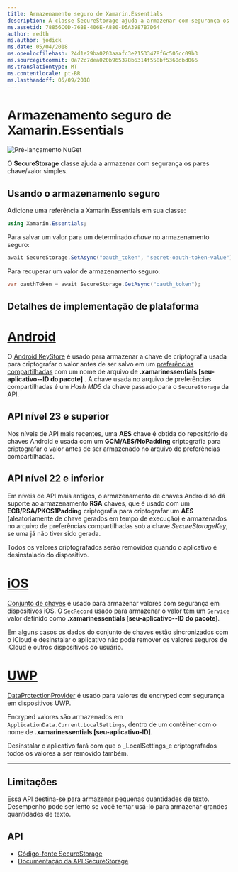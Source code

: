 ```yaml
---
title: Armazenamento seguro de Xamarin.Essentials
description: A classe SecureStorage ajuda a armazenar com segurança os pares chave/valor simples.
ms.assetid: 78856C0D-76BB-406E-A880-D5A3987B7D64
author: redth
ms.author: jodick
ms.date: 05/04/2018
ms.openlocfilehash: 24d1e29ba0203aaafc3e21533478f6c505cc09b3
ms.sourcegitcommit: 0a72c7dea020b965378b6314f558bf5360dbd066
ms.translationtype: MT
ms.contentlocale: pt-BR
ms.lasthandoff: 05/09/2018
---
```

# <a name="xamarinessentials-secure-storage"></a>Armazenamento seguro de Xamarin.Essentials

![Pré-lançamento NuGet](~/media/shared/pre-release.png)

O **SecureStorage** classe ajuda a armazenar com segurança os pares chave/valor simples.

## <a name="using-secure-storage"></a>Usando o armazenamento seguro

Adicione uma referência a Xamarin.Essentials em sua classe:

```csharp
using Xamarin.Essentials;
```

Para salvar um valor para um determinado _chave_ no armazenamento seguro:

```csharp
await SecureStorage.SetAsync("oauth_token", "secret-oauth-token-value");
```

Para recuperar um valor de armazenamento seguro:

```csharp
var oauthToken = await SecureStorage.GetAsync("oauth_token");
```

## <a name="platform-implementation-specifics"></a>Detalhes de implementação de plataforma

# <a name="androidtabandroid"></a>[Android](#tab/android)

O [Android KeyStore](https://developer.android.com/training/articles/keystore.html) é usado para armazenar a chave de criptografia usada para criptografar o valor antes de ser salvo em um [preferências compartilhadas](https://developer.android.com/training/data-storage/shared-preferences.html) com um nome de arquivo de **.xamarinessentials [seu-aplicativo--ID do pacote]** .  A chave usada no arquivo de preferências compartilhadas é um _Hash MD5_ da chave passado para o `SecureStorage` da API.

## <a name="api-level-23-and-higher"></a>API nível 23 e superior

Nos níveis de API mais recentes, uma **AES** chave é obtida do repositório de chaves Android e usada com um **GCM/AES/NoPadding** criptografia para criptografar o valor antes de ser armazenado no arquivo de preferências compartilhadas.

## <a name="api-level-22-and-lower"></a>API nível 22 e inferior

Em níveis de API mais antigos, o armazenamento de chaves Android só dá suporte ao armazenamento **RSA** chaves, que é usado com um **ECB/RSA/PKCS1Padding** criptografia para criptografar um **AES** (aleatoriamente de chave gerados em tempo de execução) e armazenados no arquivo de preferências compartilhadas sob a chave _SecureStorageKey_, se uma já não tiver sido gerada.

Todos os valores criptografados serão removidos quando o aplicativo é desinstalado do dispositivo.

# <a name="iostabios"></a>[iOS](#tab/ios)

[Conjunto de chaves](https://developer.xamarin.com/api/type/Android.Security.KeyChain/) é usado para armazenar valores com segurança em dispositivos iOS.  O `SecRecord` usado para armazenar o valor tem um `Service` valor definido como **.xamarinessentials [seu-aplicativo--ID do pacote]**.

Em alguns casos os dados do conjunto de chaves estão sincronizados com o iCloud e desinstalar o aplicativo não pode remover os valores seguros de iCloud e outros dispositivos do usuário.

# <a name="uwptabuwp"></a>[UWP](#tab/uwp)

[DataProtectionProvider](https://docs.microsoft.com/en-us/uwp/api/windows.security.cryptography.dataprotection.dataprotectionprovider) é usado para valores de encryped com segurança em dispositivos UWP.

Encryped valores são armazenados em `ApplicationData.Current.LocalSettings`, dentro de um contêiner com o nome de **.xamarinessentials [seu-aplicativo-ID]**.

Desinstalar o aplicativo fará com que o _LocalSettings_e criptografados todos os valores a ser removido também.

-----

## <a name="limitations"></a>Limitações

Essa API destina-se para armazenar pequenas quantidades de texto.  Desempenho pode ser lento se você tentar usá-lo para armazenar grandes quantidades de texto.

## <a name="api"></a>API

- [Código-fonte SecureStorage](https://github.com/xamarin/Essentials/tree/master/Essentials/SecureStorage)
- [Documentação da API SecureStorage](xref:Xamarin.Essentials.SecureStorage)

